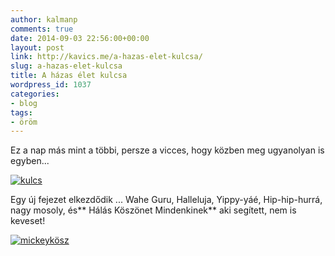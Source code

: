 ```yaml
---
author: kalmanp
comments: true
date: 2014-09-03 22:56:00+00:00
layout: post
link: http://kavics.me/a-hazas-elet-kulcsa/
slug: a-hazas-elet-kulcsa
title: A házas élet kulcsa
wordpress_id: 1037
categories:
- blog
tags:
- öröm
---
```


Ez a nap más mint a többi, persze a vicces, hogy közben meg ugyanolyan is egyben...

[![kulcs](/kavicsblog/wp-content/uploads/2014/09/kulcs.png)](/kavicsblog/wp-content/uploads/2014/09/kulcs.png)

Egy új fejezet elkezdődik ... Wahe Guru, Halleluja, Yippy-yáé, Hip-hip-hurrá, nagy mosoly, és** Hálás Köszönet Mindenkinek** aki segített, nem is keveset!

[![mickeykösz](/kavicsblog/wp-content/uploads/2014/09/mickeykösz.png)](/kavicsblog/wp-content/uploads/2014/09/mickeykösz.png)

